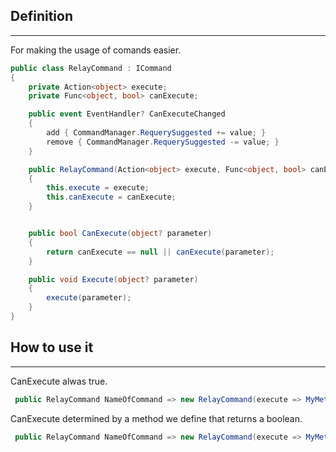 ## Definition
---
For making the usage of comands easier.

```csharp
public class RelayCommand : ICommand
{
    private Action<object> execute;
    private Func<object, bool> canExecute;

    public event EventHandler? CanExecuteChanged
    {
        add { CommandManager.RequerySuggested += value; }
        remove { CommandManager.RequerySuggested -= value; }
    }

    public RelayCommand(Action<object> execute, Func<object, bool> canExecute = null)
    {
        this.execute = execute;
        this.canExecute = canExecute;
    }


    public bool CanExecute(object? parameter)
    {
        return canExecute == null || canExecute(parameter);
    }

    public void Execute(object? parameter)
    {
        execute(parameter);
    }
}
```

## How to use it
---
CanExecute alwas true.
```csharp
 public RelayCommand NameOfCommand => new RelayCommand(execute => MyMethodName(), canExecute => { return true; });
```

CanExecute determined by a method we define that returns a boolean.
```csharp
 public RelayCommand NameOfCommand => new RelayCommand(execute => MyMethodName(), canExecute => CanExecuteMethod());
```